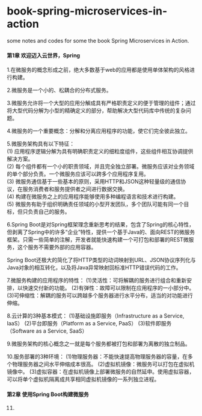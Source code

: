 # book-spring-microservices-in-action
some notes and codes for some the book Spring Microservices in Action.

#### 第1章 欢迎迈入云世界，Spring
1.在微服务的概念形成之前，绝大多数基于web的应用都是使用单体架构的风格进行构建。

2.微服务是一个小的、松耦合的分布式服务。

3.微服务允许将一个大型的应用分解成具有严格职责定义的便于管理的组件；通过将大型代码分解为小型的精确定义的部分，帮助解决大型代码库中传统的复杂问题。

4.微服务的一个重要概念：分解和分离应用程序的功能，使它们完全彼此独立。

5.微服务架构具有以下特征：<br>
(1) 应用程序逻辑分解为具有明确职责定义的细粒度组件，这些组件相互协调提供解决方案。<br>
(2) 每个组件都有一个小的职责领域，并且完全独立部署。微服务应该对业务领域的单个部分负责。一个微服务应该可以跨多个应用程序复用。<br>
(3) 微服务通信基于一些基本的原则，采用HTTP和JSON这种轻量级的通信协议，在服务消费者和服务提供者之间进行数据交换。<br>
(4) 构建在微服务之上的应用程序能够使用多种编程语言和技术进行构建。<br>
(5) 微服务有助于组织明确责任领域的小型开发团队，多个团队可能有同一个目标，但只负责自己的服务。

6.Spring Boot是对Spring框架理念重新思考的结果，包含了Spring的核心特性，但剥离了Spring中的许多“企业”特性，提供一个基于Java的、面向REST的微服务框架。只需一些简单的注解，开发者就能快速构建一个可打包和部署的REST微服务，这个服务不需要外部的应用容器。

Spring Boot还极大的简化了将HTTP类型的动词映射到URL、JSON协议序列化与Java对象的相互转化，以及将Java异常映射回标准HTTP错误代码的工作。

7.微服务构建的应用程序的特性：
(1)灵活性：可将解耦的服务进行组合和重新安排，以快速交付新的功能。
(2)有弹性：故障可以限制在应用程序的一小部分中。
(3)可伸缩性：解耦的服务可以跨越多个服务器进行水平分布，适当的对功能进行伸缩。

8.云计算的3种基本模式：
(1)基础设施即服务（Infrastructure as a Service, IaaS）
(2)平台即服务（Platform as a Service, PaaS）
(3)软件即服务（Software as a Service, SaaS）

9.微服务架构的核心概念之一就是每个服务都被打包和部署为离散的独立制品。

10.服务部署的3种环境：
(1)物理服务器：不能快速提高物理服务器的容量，在多个物理服务器之间水平伸缩成本很高。
(2)虚拟机镜像：微服务可以打包在虚拟机镜像中。
(3)虚拟容器：在虚拟机镜像上部署微服务的自然延申。使用虚拟容器，可以将单个虚拟机隔离成共享相同虚拟机镜像的一系列独立进程。

#### 第2章 使用Spring Boot构建微服务
11.
